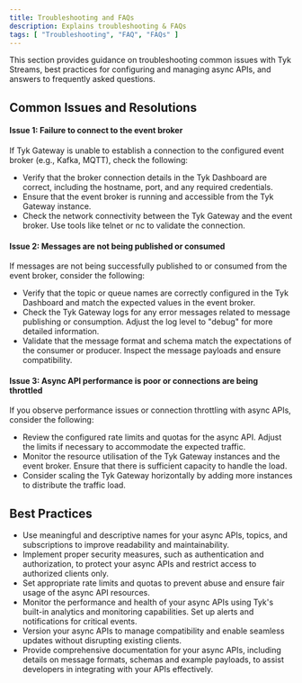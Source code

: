 ```yaml
---
title: Troubleshooting and FAQs
description: Explains troubleshooting & FAQs
tags: [ "Troubleshooting", "FAQ", "FAQs" ]
---
```



This section provides guidance on troubleshooting common issues with Tyk Streams, best practices for configuring and managing async APIs, and answers to frequently asked questions.

## Common Issues and Resolutions

#### Issue 1: Failure to connect to the event broker

If Tyk Gateway is unable to establish a connection to the configured event broker (e.g., Kafka, MQTT), check the following:
- Verify that the broker connection details in the Tyk Dashboard are correct, including the hostname, port, and any required credentials.
- Ensure that the event broker is running and accessible from the Tyk Gateway instance.
- Check the network connectivity between the Tyk Gateway and the event broker. Use tools like telnet or nc to validate the connection.

#### Issue 2: Messages are not being published or consumed

If messages are not being successfully published to or consumed from the event broker, consider the following:
- Verify that the topic or queue names are correctly configured in the Tyk Dashboard and match the expected values in the event broker.
- Check the Tyk Gateway logs for any error messages related to message publishing or consumption. Adjust the log level to "debug" for more detailed information.
- Validate that the message format and schema match the expectations of the consumer or producer. Inspect the message payloads and ensure compatibility.

#### Issue 3: Async API performance is poor or connections are being throttled

If you observe performance issues or connection throttling with async APIs, consider the following:
- Review the configured rate limits and quotas for the async API. Adjust the limits if necessary to accommodate the expected traffic.
- Monitor the resource utilisation of the Tyk Gateway instances and the event broker. Ensure that there is sufficient capacity to handle the load.
- Consider scaling the Tyk Gateway horizontally by adding more instances to distribute the traffic load.

## Best Practices

- Use meaningful and descriptive names for your async APIs, topics, and subscriptions to improve readability and maintainability.
- Implement proper security measures, such as authentication and authorization, to protect your async APIs and restrict access to authorized clients only.
- Set appropriate rate limits and quotas to prevent abuse and ensure fair usage of the async API resources.
- Monitor the performance and health of your async APIs using Tyk's built-in analytics and monitoring capabilities. Set up alerts and notifications for critical events.
- Version your async APIs to manage compatibility and enable seamless updates without disrupting existing clients.
- Provide comprehensive documentation for your async APIs, including details on message formats, schemas and example payloads, to assist developers in integrating with your APIs effectively.
